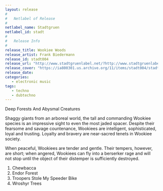 ```yaml
---
layout: release
#
#   Netlabel of Release
#
netlabel_name: Stadtgruen
netlabel_id: stadt
#
#   Release Info
#
release_title: Wookiee Woods 
release_artist: Frank Biedermann
release_id: stadt004
release_url: "http://www.stadtgruenlabel.net/?http://www.stadtgruenlabel.net/index.php?locator=releases&id=8"
release_cover: "https://ia800301.us.archive.org/11/items/stadt004/stadt004_large.jpg"
release_date: 
categories:
   - electronic music
tags:
   - techno
   - dubtechno
---
```

Deep Forests And Abysmal Creatures

Shaggy giants from an arboreal world, the tall and commanding Wookiee species is an impressive sight to even the most jaded spacer. Despite their fearsome and savage countenance, Wookiees are intelligent, sophisticated, loyal and trusting. Loyalty and bravery are near-sacred tenets in Wookiee society.

When peaceful, Wookiees are tender and gentle. Their tempers, however, are short; when angered, Wookiees can fly into a berserker rage and will not stop until the object of their distemper is sufficiently destroyed.

1. Chewbacca
2. Endor Forest
3. Troopers Stole My Speeder Bike
4. Wroshyr Trees